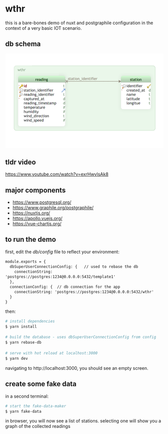 # wthr
this is a bare-bones demo of nuxt and postgraphile configuration in the context of a very basic IOT scenario.
## db schema
![wthr schema](db/wthr.png)
## tldr video
https://www.youtube.com/watch?v=exrHwvlsAk8
## major components
- https://www.postgresql.org/
- https://www.graphile.org/postgraphile/
- https://nuxtjs.org/
- https://apollo.vuejs.org/
- https://vue-chartjs.org/
## to run the demo
first, edit the *db/config* file to reflect your environment:
```
module.exports = {
  dbSuperUserConnectionConfig: {   // used to rebase the db
    connectionString: 'postgres://postgres:1234@0.0.0.0:5432/template1'
  },
  connectionConfig: {  // db connection for the app
    connectionString: 'postgres://postgres:1234@0.0.0.0:5432/wthr'
  }
}
```
then:
```bash
# install dependencies
$ yarn install

# build the database - uses dbSuperUserConnectionConfig from config
$ yarn rebase-db

# serve with hot reload at localhost:3000
$ yarn dev
```
navigating to http://localhost:3000, you should see an empty screen.
## create some fake data
in a second terminal:
```bash
# start the fake-data-maker
$ yarn fake-data
```
in browser, you will now see a list of stations. selecting one will show you a graph of the collected readings
